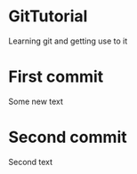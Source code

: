
# GitTutorial
Learning git and getting use to it

# First commit 
Some new text 

# Second commit
Second text
